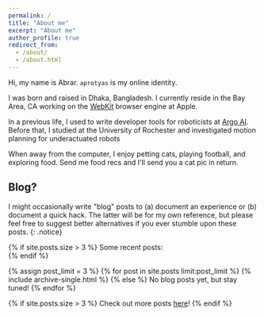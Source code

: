 ```yaml
---
permalink: /
title: "About me"
excerpt: "About me"
author_profile: true
redirect_from:
  - /about/
  - /about.html
---
```


Hi, my name is Abrar. `aprotyas` is my online identity.

I was born and raised in Dhaka, Bangladesh. I currently reside in the Bay Area, CA working on the [WebKit](http://webkit.org) browser engine at Apple.

In a previous life, I used to write developer tools for roboticists at [Argo AI](https://en.wikipedia.org/wiki/Argo_AI). Before that, I studied at the University of Rochester and investigated motion planning for underactuated robots

When away from the computer, I enjoy petting cats, playing football, and exploring food. Send me food recs and I'll send you a cat pic in return.

[//]: # (Put a most-recent blog posts archive here, if you ever write one LOL)

## Blog?

I might occasionally write "blog" posts to (a) document an experience or
(b) document a quick hack. The latter will be for my own reference, but please
feel free to suggest better alternatives if you ever stumble upon these posts.
{: .notice}  

{% if site.posts.size > 3 %}
  Some recent posts:  
{% endif %}

{% assign post_limit = 3 %}
{% for post in site.posts limit:post_limit %}
  {% include archive-single.html %}
{% else %}
No blog posts yet, but stay tuned!
{% endfor %}  

{% if site.posts.size > 3 %}
  Check out more posts [here](year-archive)!
{% endif %}
